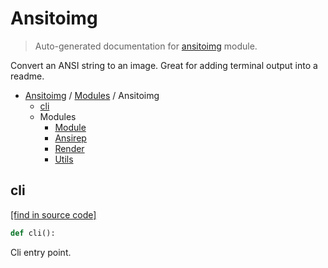 # Ansitoimg

> Auto-generated documentation for [ansitoimg](../../../ansitoimg/__init__.py) module.

Convert an ANSI string to an image. Great for adding terminal output into a readme.

- [Ansitoimg](../README.md#ansitoimg-index) / [Modules](../MODULES.md#ansitoimg-modules) / Ansitoimg
    - [cli](#cli)
    - Modules
        - [Module](module.md#module)
        - [Ansirep](ansirep.md#ansirep)
        - [Render](render.md#render)
        - [Utils](utils.md#utils)

## cli

[[find in source code]](../../../ansitoimg/__init__.py#L24)

```python
def cli():
```

Cli entry point.
